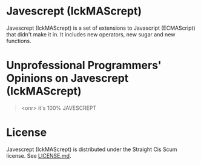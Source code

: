 Javescrept (IckMAScrept)
========================

Javescrept (IckMAScrept) is a set of extensions to Javascript (ECMAScript) that didn't make it in.
It includes new operators, new sugar and new functions.

Unprofessional Programmers' Opinions on Javescrept (IckMAScrept)
================================================================

> \<onr\> it's 100% JAVESCREPT

License
=======

Javescrept (IckMAScrept) is distributed under the Straight Cis Scum license. See [LICENSE.md](/LICENSE.md).
